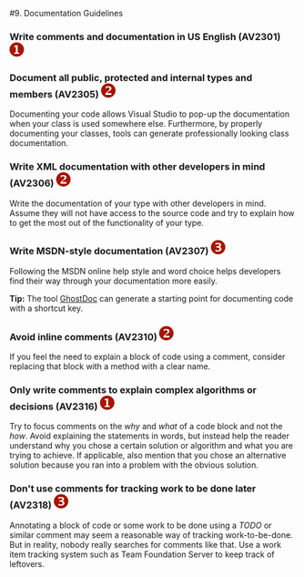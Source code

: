 <!--
NOTE: Requires Markdown Extra. See http://michelf.ca/projects/php-markdown/extra/
 --> 

#9. Documentation Guidelines

### Write comments and documentation in US English  (AV2301) ![](images/1.png)

### Document all public, protected and internal types and members  (AV2305) ![](images/2.png)
Documenting your code allows Visual Studio to pop-up the documentation when your class is used somewhere else. Furthermore, by properly documenting your classes, tools can generate professionally looking class documentation.

### Write XML documentation with other developers in mind  (AV2306) ![](images/2.png)
Write the documentation of your type with other developers in mind. Assume they will not have access to the source code and try to explain how to get the most out of the functionality of your type.

### Write MSDN-style documentation  (AV2307) ![](images/3.png)
Following the MSDN online help style and word choice helps developers find their way through your documentation more easily.

**Tip:** The tool [GhostDoc](http://submain.com/products/ghostdoc.aspx) can generate a starting point for documenting code with a shortcut key.

### Avoid inline comments  (AV2310) ![](images/2.png)
If you feel the need to explain a block of code using a comment, consider replacing that block with a method with a clear name.

### Only write comments to explain complex algorithms or decisions  (AV2316) ![](images/1.png)
Try to focus comments on the *why* and *what* of a code block and not the *how*. Avoid explaining the statements in words, but instead help the reader understand why you chose a certain solution or algorithm and what you are trying to achieve. If applicable, also mention that you chose an alternative solution because you ran into a problem with the obvious solution.

### Don't use comments for tracking work to be done later  (AV2318) ![](images/3.png)
Annotating a block of code or some work to be done using a *TODO* or similar comment may seem a reasonable way of tracking work-to-be-done. But in reality, nobody really searches for comments like that. Use a work item tracking system such as Team Foundation Server to keep track of leftovers.